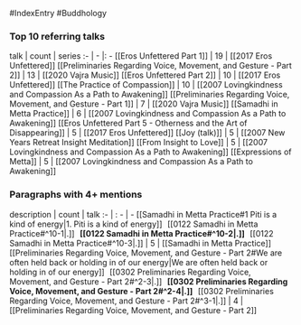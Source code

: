#IndexEntry #Buddhology

### Top 10 referring talks
talk | count | series
:- | - |: -
[[Eros Unfettered Part 1]] | 19 | [[2017 Eros Unfettered]]
[[Preliminaries Regarding Voice, Movement, and Gesture - Part 2]] | 13 | [[2020 Vajra Music]]
[[Eros Unfettered Part 2]] | 10 | [[2017 Eros Unfettered]]
[[The Practice of Compassion]] | 10 | [[2007 Lovingkindness and Compassion As a Path to Awakening]]
[[Preliminaries Regarding Voice, Movement, and Gesture - Part 1]] | 7 | [[2020 Vajra Music]]
[[Samadhi in Metta Practice]] | 6 | [[2007 Lovingkindness and Compassion As a Path to Awakening]]
[[Eros Unfettered Part 5 - Otherness and the Art of Disappearing]] | 5 | [[2017 Eros Unfettered]]
[[Joy (talk)]] | 5 | [[2007 New Years Retreat Insight Meditation]]
[[From Insight to Love]] | 5 | [[2007 Lovingkindness and Compassion As a Path to Awakening]]
[[Expressions of Metta]] | 5 | [[2007 Lovingkindness and Compassion As a Path to Awakening]]

### Paragraphs with 4+ mentions
description | count | talk
:- | : - | -
[[Samadhi in Metta Practice#1 Piti is a kind of energy\|1. Piti is a kind of energy]] &nbsp;&nbsp;[[0122 Samadhi in Metta Practice#^10-1\|.]] &nbsp; **[[0122 Samadhi in Metta Practice#^10-2\|.]]** &nbsp; [[0122 Samadhi in Metta Practice#^10-3\|.]] | 5 | [[Samadhi in Metta Practice]]
[[Preliminaries Regarding Voice, Movement, and Gesture - Part 2#We are often held back or holding in of our energy\|We are often held back or holding in of our energy]] &nbsp;&nbsp;[[0302 Preliminaries Regarding Voice, Movement, and Gesture - Part 2#^2-3\|.]] &nbsp; **[[0302 Preliminaries Regarding Voice, Movement, and Gesture - Part 2#^2-4\|.]]** &nbsp; [[0302 Preliminaries Regarding Voice, Movement, and Gesture - Part 2#^3-1\|.]] | 4 | [[Preliminaries Regarding Voice, Movement, and Gesture - Part 2]]

